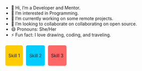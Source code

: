 - 👋 Hi, I’m a Developer and Mentor.
- 👀 I’m interested in Programming.
- 🌱 I’m currently working on some remote projects.
- 💞️ I’m looking to collaborate on collaborating on open source.
- 😄 Pronouns: She/Her
- ⚡ Fun fact: I love drawing, coding, and traveling.

<div style="display: flex; flex-wrap: wrap;">
  <div style="background-color: #ffcc00; padding: 10px; margin: 5px; border-radius: 5px;">
    <p>Skill 1</p>
  </div>
  <div style="background-color: #00ccff; padding: 10px; margin: 5px; border-radius: 5px;">
    <p>Skill 2</p>
  </div>
  <div style="background-color: #ff6666; padding: 10px; margin: 5px; border-radius: 5px;">
    <p>Skill 3</p>
  </div>
</div>

<!---
ZahraaaRezaeiii/ZahraaaRezaeiii is a ✨ special ✨ repository because its `README.md` (this file) appears on your GitHub profile.
You can click the Preview link to take a look at your changes.
--->
